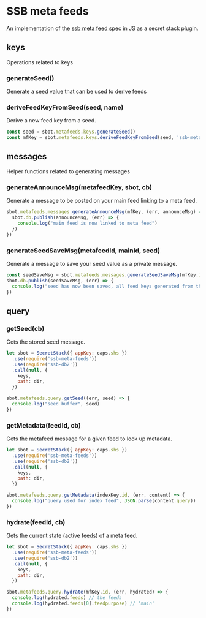 # SSB meta feeds

An implementation of the [ssb meta feed spec] in JS as a secret stack
plugin.

## keys

Operations related to keys

### generateSeed()

Generate a seed value that can be used to derive feeds

### deriveFeedKeyFromSeed(seed, name)

Derive a new feed key from a seed.

```js
const seed = sbot.metafeeds.keys.generateSeed()
const mfKey = sbot.metafeeds.keys.deriveFeedKeyFromSeed(seed, 'ssb-meta-feeds-v1:metafeed')
```

## messages

Helper functions related to generating messages

### generateAnnounceMsg(metafeedKey, sbot, cb)

Generate a message to be posted on your main feed linking to a meta
feed.

```js
sbot.metafeeds.messages.generateAnnounceMsg(mfKey, (err, announceMsg) => {
  sbot.db.publish(announceMsg, (err) => {
    console.log("main feed is now linked to meta feed")
  })
})
```

### generateSeedSaveMsg(metafeedId, mainId, seed)

Generate a message to save your seed value as a private message.

```js
const seedSaveMsg = sbot.metafeeds.messages.generateSeedSaveMsg(mfKey.id, sbot.id, seed)
sbot.db.publish(seedSaveMsg, (err) => {
  console.log("seed has now been saved, all feed keys generated from this can be restored from the seed")
})
```

## query

### getSeed(cb)

Gets the stored seed message.

```js
let sbot = SecretStack({ appKey: caps.shs })
  .use(require('ssb-meta-feeds'))
  .use(require('ssb-db2'))
  .call(null, {
    keys,
    path: dir,
  })

sbot.metafeeds.query.getSeed((err, seed) => {
  console.log("seed buffer", seed)
})
```

### getMetadata(feedId, cb)

Gets the metafeed message for a given feed to look up metadata.

```js
let sbot = SecretStack({ appKey: caps.shs })
  .use(require('ssb-meta-feeds'))
  .use(require('ssb-db2'))
  .call(null, {
    keys,
    path: dir,
  })

sbot.metafeeds.query.getMetadata(indexKey.id, (err, content) => {
  console.log("query used for index feed", JSON.parse(content.query))
})
```

### hydrate(feedId, cb)

Gets the current state (active feeds) of a meta feed.

```js
let sbot = SecretStack({ appKey: caps.shs })
  .use(require('ssb-meta-feeds'))
  .use(require('ssb-db2'))
  .call(null, {
    keys,
    path: dir,
  })

sbot.metafeeds.query.hydrate(mfKey.id, (err, hydrated) => {
  console.log(hydrated.feeds) // the feeds
  console.log(hydrated.feeds[0].feedpurpose) // 'main'
})
```

[ssb meta feed spec]: https://github.com/ssb-ngi-pointer/ssb-meta-feed-spec

